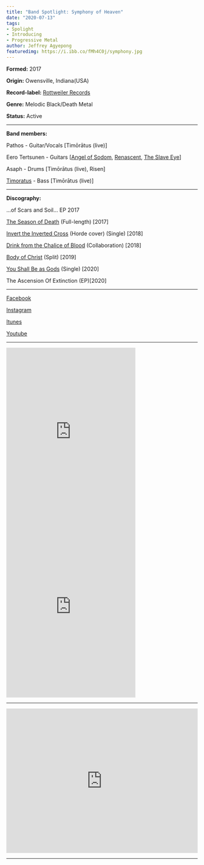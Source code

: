 ```yaml
---
title: "Band Spotlight: Symphony of Heaven"
date: "2020-07-13"
tags:
- Spolight
- Introducing
- Progressive Metal
author: Jeffrey Agyepong
featuredimg: https://i.ibb.co/fMh4C0j/symphony.jpg
---
```


**Formed:** 2017

**Origin:** Owensville, Indiana(USA)

**Record-label:** [Rottweiler Records](http://rottweilerrecords.bandcamp.com)

**Genre:** Melodic Black/Death Metal

**Status:** Active

<hr>

**Band members:** 

Pathos - Guitar/Vocals \[Timōrātus (live)\] 

Eero Tertsunen - Guitars \[[Angel of Sodom](https://angelofsodom.bandcamp.com/), [Renascent](https://renascent.bandcamp.com/), [The Slave Eye](https://theslaveeye.bandcamp.com/)\] 

Asaph - Drums \[Timōrātus (live), Risen\] 

[Timoratus](http://timoratus.bandcamp.com) - Bass \[Timōrātus (live)\]

<hr>

**Discography:**

...of Scars and Soil... EP 2017

 [The Season of Death](https://symphonyofheaven.bandcamp.com/album/the-season-of-death-2) (Full-length) \[2017\]

 [Invert the Inverted Cross](https://symphonyofheaven.bandcamp.com/album/invert-the-inverted-cross) (Horde cover) (Single) \[2018\]

 [Drink from the Chalice of Blood](https://symphonyofheaven.bandcamp.com/track/drink-from-the-chalice-of-blood) (Collaboration) \[2018\]

 [Body of Christ](https://symphonyofheaven.bandcamp.com/album/body-of-christ) (Split) \[2019\]

 [You Shall Be as Gods](https://symphonyofheavenrr.bandcamp.com/track/you-shall-be-as-gods?label=3448050632&tab=music) (Single) \[2020\]

 The Ascension Of Extinction (EP)[2020]

* * *

[Facebook](https://web.facebook.com/symphonyofheaven)

[Instagram](https://l.facebook.com/l.php?u=https%3A%2F%2Finstagram.com%2Fsymphony_of_heaven%3Figshid%3D11414gycdhtjb%26fbclid%3DIwAR3tA8Eu8OppoPIXPebuVSEjIFBuFq4MJ2DzQrgwtjBXb6gV29FEVcGeaIs&h=AT0qaw3TgJFUEUdQYLAgI8wwy2Fa5ol_GQnurHjzLModVwLvi77Y2qmSeOb_n7A4I5ZJgKFd1xRAMGeFfhY20vzsvHZScokW6EdDFQ86DeY0D7iuUrxa6jwT7m-la9V80EumEA)

[Itunes](https://music.apple.com/ca/artist/symphony-of-heaven/1297842477)

[Youtube](https://www.youtube.com/user/loganathompson)

* * *

<iframe style="border: 0; width: 340px; height: 460px;" src="https://bandcamp.com/EmbeddedPlayer/album=2743149168/size=large/bgcol=ffffff/linkcol=0687f5/tracklist=false/transparent=true/" seamless><a href="https://symphonyofheavenrr.bandcamp.com/album/the-ascension-of-extinction">The Ascension of Extinction by Symphony Of Heaven</a></iframe>



<iframe style="border: 0; width: 340px; height: 460px;" src="https://bandcamp.com/EmbeddedPlayer/album=4203174023/size=large/bgcol=ffffff/linkcol=0687f5/tracklist=false/transparent=true/" seamless><a href="https://symphonyofheaven.bandcamp.com/album/the-season-of-death-2">The Season Of Death by Symphony of Heaven</a></iframe>

<hr>

<iframe src="https://open.spotify.com/embed/album/1cXF9mdKY6wDdTqb1bPS6q" style="border: 0; width: 100%; height: 380px;" allowfullscreen allow="encrypted-media"></iframe>

<hr>

